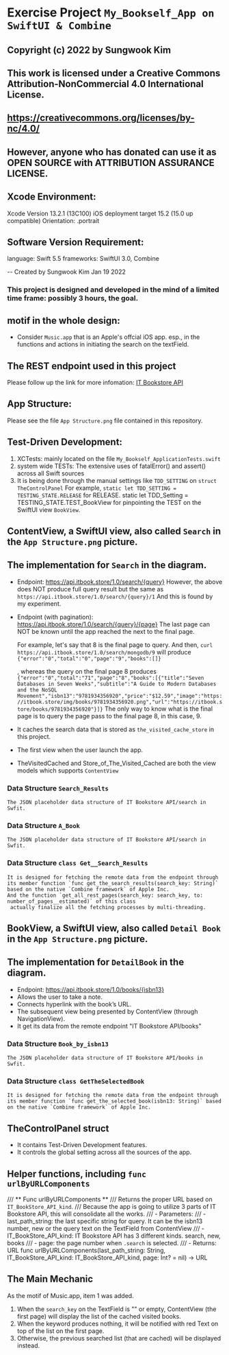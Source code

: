 # Exercise Project `My_Bookself_App on SwiftUI & Combine`

## Copyright (c) 2022 by Sungwook Kim
## This work is licensed under a Creative Commons Attribution-NonCommercial 4.0 International License.
## https://creativecommons.org/licenses/by-nc/4.0/
## However, anyone who has donated can use it as OPEN SOURCE with ATTRIBUTION ASSURANCE LICENSE.


## Xcode Environment:
Xcode Version 13.2.1 (13C100)
iOS deployment target 15.2 (15.0 up compatible)
Orientation: .portrait

## Software Version Requirement:
language: Swift 5.5
frameworks: SwiftUI 3.0, Combine

-- Created by Sungwook Kim
   Jan 19 2022


### This project is designed and developed in the mind of a limited time frame: possibly 3 hours, the goal. 

## motif in the whole design:
- Consider `Music.app` that is an Apple's offcial iOS app.
   esp., in the functions and actions in initiating the search on the textField.

## The REST endpoint used in this project
   Please follow up the link for more infomation: [IT Bookstore API](https://api.itbook.store/)

## App Structure:
 Please see the file `App Structure.png` file contained in this repository. 

## Test-Driven Development:
1. XCTests: mainly located on the file `My_Bookself_ApplicationTests.swift`
2. system wide TESTs: The extensive uses of fatalError() and assert() across all Swift sources 
3. It is being done through the manual settings like `TDD_SETTING` on `struct TheControlPanel`
    For example, `static let TDD_SETTING = TESTING_STATE.RELEASE` for RELEASE.
    static let TDD_Setting = TESTING_STATE.TEST_BookView for pinpointing the TEST on the SwiftUI view `BookView`.


## ContentView, a SwiftUI view, also called `Search` in the `App Structure.png` picture.
## The implementation for `Search` in the diagram.
- Endpoint​: https://api.itbook.store/1.0/search/{query}
   However, the above does NOT produce full query result but the same as `https://api.itbook.store/1.0/search/{query}/1`
   And this is found by my experiment. 
   
- Endpoint (with pagination)​: https://api.itbook.store/1.0/search/{query}/{page}
    The last page can NOT be known until the app reached the next to the final page.
    
    For example, let's say that 8 is the final page to query. And then, `curl https://api.itbook.store/1.0/search/mongodb/9` will produce
    `{"error":"0","total":"0","page":"9","books":[]}`
    
    , whereas the query on the final page 8 produces
    `{"error":"0","total":"71","page":"8","books":[{"title":"Seven Databases in Seven Weeks","subtitle":"A Guide to Modern Databases and the NoSQL Movement","isbn13":"9781934356920","price":"$12.59","image":"https://itbook.store/img/books/9781934356920.png","url":"https://itbook.store/books/9781934356920"}]}`
    The only way to know what is the final page is to query the page pass to the final page 8, in this case, 9. 
- It caches the search data that is stored as `the_visited_cache_store` in this project.
- The first view when the user launch the app.
- TheVisitedCached and Store_of_The_Visited_Cached are both the view models which supports `ContentView`
### Data Structure `Search_Results` 
    The JSON placeholder data structure of IT Bookstore API/search in Swfit.
### Data Structure `A_Book`
    The JSON placeholder data structure of IT Bookstore API/search in Swfit.
### Data Structure `class Get__Search_Results`
    It is designed for fetching the remote data from the endpoint through
    its member function `func get_the_search_results(search_key: String)` based on the native `Combine framework` of Apple Inc.
    And the function `get_all_rest_pages(search_key: search_key, to: number_of_pages__estimated)` of this class
     actually finalize all the fetching processes by multi-threading.

## BookView, a SwiftUI view, also called `Detail Book` in the `App Structure.png` picture.
## The implementation for `DetailBook` in the diagram.
- Endpoint​: https://api.itbook.store/1.0/books/{isbn13}
- Allows the user to take a note.
- Connects hyperlink with the book’s URL.
- The subsequent view being presented by ContentView (through NavigationView).
- It get its data from the remote endpoint "IT Bookstore API/books" 
### Data Structure `Book_by_isbn13`
    The JSON placeholder data structure of IT Bookstore API/books in Swfit.     
### Data Structure `class GetTheSelectedBook`
    It is designed for fetching the remote data from the endpoint through
    its member function `func get_the_selected_book(isbn13: String)` based on the native `Combine framework` of Apple Inc.
     
     
## TheControlPanel struct
- It contains Test-Driven Development features.
- It controls the global setting across all the sources of the app.

## Helper functions, including `func urlByURLComponents`
/// ** Func urlByURLComponents **
///  Returns the proper URL based on `IT_BookStore_API_kind`.
///  Because the app is going to utilize 3 parts of IT Bookstore API, this will consolidate all the works.
/// - Parameters:
/// - last_path_string: the last specific string for query.  It can be the isbn13 number, new or the query text on the TextField from ContentView
/// - IT_BookStore_API_kind: IT Bookstore API has 3 different kinds.  search, new, books
/// - page: the page number when `.search` is selected.
/// - Returns: URL
func urlByURLComponents(last_path_string: String, IT_BookStore_API_kind: IT_BookStore_API_kind, page: Int? = nil) -> URL 


## The Main Mechanic
As the motif of Music.app, item 1 was added. 
1. When the `search_key` on the TextField is "" or empty, ContentView (the first page) will display the list of the cached visited books.
2. When the keyword produces nothing, it will be notified with red Text on top of the list on the first page.
3. Otherwise, the previous searched list (that are cached) will be displayed instead.

